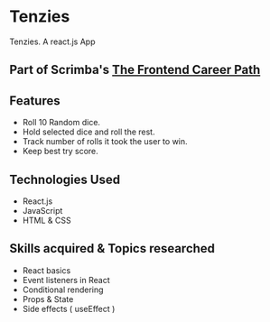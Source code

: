 # Tenzies
Tenzies. A react.js App

## Part of Scrimba's [The Frontend Career Path](https://scrimba.com/learn/frontend)

## Features 
- Roll 10 Random dice.
- Hold selected dice and roll the rest.
- Track number of rolls it took the user to win.
- Keep best try score.

## Technologies Used 
- React.js 
- JavaScript 
- HTML & CSS

## Skills acquired & Topics researched
- React basics
- Event listeners in React 
- Conditional rendering 
- Props & State 
- Side effects ( useEffect ) 
